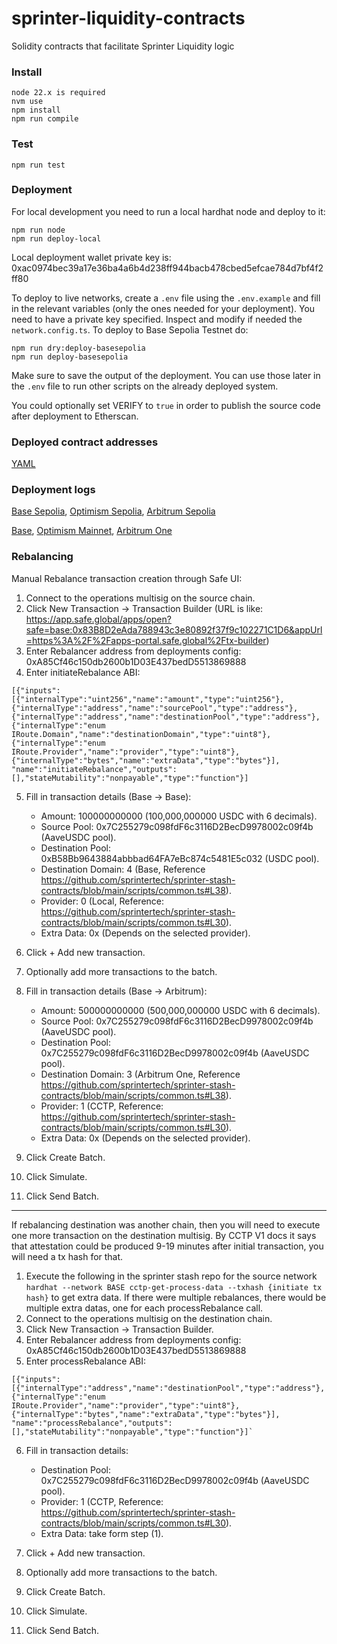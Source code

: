 # sprinter-liquidity-contracts

Solidity contracts that facilitate Sprinter Liquidity logic

### Install

    node 22.x is required
    nvm use
    npm install
    npm run compile

### Test

    npm run test

### Deployment

For local development you need to run a local hardhat node and deploy to it:

	npm run node
	npm run deploy-local

Local deployment wallet private key is: 0xac0974bec39a17e36ba4a6b4d238ff944bacb478cbed5efcae784d7bf4f2ff80

To deploy to live networks, create a `.env` file using the `.env.example` and fill in the relevant variables (only the ones needed for your deployment).
You need to have a private key specified.
Inspect and modify if needed the `network.config.ts`.
To deploy to Base Sepolia Testnet do:

    npm run dry:deploy-basesepolia
    npm run deploy-basesepolia

Make sure to save the output of the deployment. You can use those later in the `.env` file to run other scripts on the already deployed system.

You could optionally set VERIFY to `true` in order to publish the source code after deployment to Etherscan.

### Deployed contract addresses

[YAML](deployments/deployments.yml)

### Deployment logs

[Base Sepolia](deployments/deploy-basesepolia.log), [Optimism Sepolia](deployments/deploy-opsepolia.log), [Arbitrum Sepolia](deployments/deploy-arbitrumsepolia.log)

[Base](deployments/deploy-base.log), [Optimism Mainnet](deployments/deploy-opmainnet.log), [Arbitrum One](deployments/deploy-arbitrumone.log)

### Rebalancing

Manual Rebalance transaction creation through Safe UI:

1. Connect to the operations multisig on the source chain.
2. Click New Transaction -> Transaction Builder (URL is like: https://app.safe.global/apps/open?safe=base:0x83B8D2eAda788943c3e80892f37f9c102271C1D6&appUrl=https%3A%2F%2Fapps-portal.safe.global%2Ftx-builder)
3. Enter Rebalancer address from deployments config: 0xA85Cf46c150db2600b1D03E437bedD5513869888
4. Enter initiateRebalance ABI:
```
[{"inputs":[{"internalType":"uint256","name":"amount","type":"uint256"},
{"internalType":"address","name":"sourcePool","type":"address"},
{"internalType":"address","name":"destinationPool","type":"address"},
{"internalType":"enum IRoute.Domain","name":"destinationDomain","type":"uint8"},
{"internalType":"enum IRoute.Provider","name":"provider","type":"uint8"},
{"internalType":"bytes","name":"extraData","type":"bytes"}],
"name":"initiateRebalance","outputs":[],"stateMutability":"nonpayable","type":"function"}]
```
5. Fill in transaction details (Base -> Base):
    * Amount: 100000000000 (100,000,000000 USDC with 6 decimals).
    * Source Pool: 0x7C255279c098fdF6c3116D2BecD9978002c09f4b (AaveUSDC pool).
    * Destination Pool: 0xB58Bb9643884abbbad64FA7eBc874c5481E5c032 (USDC pool).
    * Destination Domain: 4 (Base, Reference https://github.com/sprintertech/sprinter-stash-contracts/blob/main/scripts/common.ts#L38).
    * Provider: 0 (Local, Reference: https://github.com/sprintertech/sprinter-stash-contracts/blob/main/scripts/common.ts#L30).
    * Extra Data: 0x (Depends on the selected provider).

6. Click + Add new transaction.
7. Optionally add more transactions to the batch.

7. Fill in transaction details (Base -> Arbitrum):
    * Amount: 500000000000 (500,000,000000 USDC with 6 decimals).
    * Source Pool: 0x7C255279c098fdF6c3116D2BecD9978002c09f4b (AaveUSDC pool).
    * Destination Pool: 0x7C255279c098fdF6c3116D2BecD9978002c09f4b (AaveUSDC pool).
    * Destination Domain: 3 (Arbitrum One, Reference https://github.com/sprintertech/sprinter-stash-contracts/blob/main/scripts/common.ts#L38).
    * Provider: 1 (CCTP, Reference: https://github.com/sprintertech/sprinter-stash-contracts/blob/main/scripts/common.ts#L30).
    * Extra Data: 0x (Depends on the selected provider).

8. Click Create Batch.
9. Click Simulate.
10. Click Send Batch.

---

If rebalancing destination was another chain, then you will need to execute one more transaction on the destination multisig.
By CCTP V1 docs it says that attestation could be produced 9-19 minutes after initial transaction, you will need a tx hash for that.

1. Execute the following in the sprinter stash repo for the source network `hardhat --network BASE cctp-get-process-data --txhash {initiate tx hash}` to get extra data. If there were multiple rebalances, there would be multiple extra datas, one for each processRebalance call.
2. Connect to the operations multisig on the destination chain.
3. Click New Transaction -> Transaction Builder.
4. Enter Rebalancer address from deployments config: 0xA85Cf46c150db2600b1D03E437bedD5513869888
5. Enter processRebalance ABI:
```
[{"inputs":[{"internalType":"address","name":"destinationPool","type":"address"},
{"internalType":"enum IRoute.Provider","name":"provider","type":"uint8"},
{"internalType":"bytes","name":"extraData","type":"bytes"}],
"name":"processRebalance","outputs":[],"stateMutability":"nonpayable","type":"function"}]`
```
6. Fill in transaction details:
    * Destination Pool: 0x7C255279c098fdF6c3116D2BecD9978002c09f4b (AaveUSDC pool).
    * Provider: 1 (CCTP, Reference: https://github.com/sprintertech/sprinter-stash-contracts/blob/main/scripts/common.ts#L30).
    * Extra Data: take form step (1).

7. Click + Add new transaction.
8. Optionally add more transactions to the batch.

9. Click Create Batch.
10. Click Simulate.
11. Click Send Batch.
